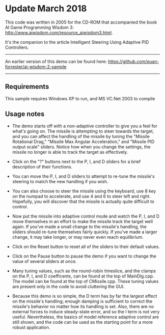 # Update March 2018

This code was written in 2005 for the CD-ROM that accompanied the book AI Game Programming Wisdom 3: http://www.aiwisdom.com/resource_aiwisdom3.html. 

It's the companion to the article Intelligent Steering Using Adaptive PID Controllers. 

---

An earlier version of this demo can be found here: https://github.com/euan-forrester/ai-wisdom-2-sample

---

## Requirements

This sample requires Windows XP to run, and MS VC.Net 2003 to compile

## Usage notes

- The demo starts off with a non-adaptive controller to give you a feel for what's going on. The missile is attempting to steer towards the target, and you can affect the handling of the missile by tuning the "Missile Rotational Drag," "Missile Max Angular Acceleration," and "Missile PID output scale" sliders. Notice how when you change the settings, the missile no longer is able to track the target as effectively.

- Click on the "?" buttons next to the P, I, and D sliders for a brief description of their functions.

- You can move the P, I, and D sliders to attempt to re-tune the missile's steering to match the new handling if you wish.

- You can also choose to steer the missile using the keyboard, use 8 key on the numpad to accelerate, and use 4 and 6 to steer left and right. Hopefully, you will discover that the missile is actually quite difficult to control.

- Now put the missile into adaptive control mode and watch the P, I, and D move themselves in an effort to make the missile track the target well again. If you've made a small change to the missile's handling, the sliders should re-tune themselves fairly quickly. If you've made a larger change, it may take longer, or may never even reach equilibrium.

- Click on the Reset button to reset all of the sliders to their default values.

- Click on the Pause button to pause the demo if you want to change the value of several sliders at once.

- Many tuning values, such as the round-robin timeslice, and the clamps on the P, I, and D coefficents, can be found at the top of MainDlg.cpp. The model can be found at the top of CMissile.cpp. These tuning values are present only in the code to avoid cluttering the GUI.

- Because this demo is so simple, the D term has by far the largest effect on the missile's handling; enough damping is sufficient to correct the missile's behavior no matter how its handling is set. Also, there are no external forces to induce steady-state error, and so the I term is not very useful. Nevertheless, the basics of model reference adaptive control are still shown, and the code can be used as the starting point for a more robust application.
